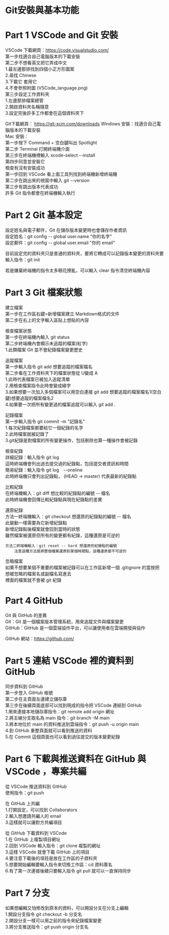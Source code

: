 # Git安裝與基本功能
# Part 1 VSCode and Git 安裝 
VSCode 下載網頁：https://code.visualstudio.com/  
    第一步找適合自己電腦版本的下載安裝  
    第二步不想看英文把它弄成中文  
        1.最左邊那排找到四個小正方形圖案  
        2.尋找 Chinese  
        3.下載它 套用它  
        4.不會參照附圖 (VSCode_language.png)  
    第三步設定工作資料夾  
        1.左邊那排檔案總管  
        2.開啟資料夾名稱隨意  
        3.設定完後許多工作都會在這個資料夾下

Git下載網頁： https://git-scm.com/downloads 
    Windows 安裝：找適合自己電腦版本的下載安裝  
    Mac 安裝：  
        第一步按下 Command + 空白鍵叫出 Spotlight  
        第二步 Terminal 打開終端機介面  
        第三步在終端機裡輸入 xcode-select --install  
        第四步同意並安裝它  
    檢查有沒有安裝成功  
        第一步回到 VSCode 看上面工具列找到終端機新增終端機  
        第二步在跳出來的視窗中輸入 git --version  
        第三步有跳出版本代表成功  
        許多 Git 指令都會在終端機輸入執行

# Part 2 Git 基本設定
設定姓名與電子郵件，Git 在儲存版本變更時也會儲存作者資訊  
設定姓名：git config -- global user.name "你的名字"  
設定郵件：git config -- global user.email "你的 email"

目前設定完的資料夾只是普通的資料夾，要將它轉成可以記錄版本變更的資料夾要輸入指令：git init

若是嫌棄終端機的指令太多眼花撩亂，可以輸入 clear 指令清空終端機內容

# Part 3 Git 檔案狀態
建立檔案  
    第一步在工作區右鍵>新增檔案建立 Markdown格式的文件  
    第二步在右上的文字輸入區貼上想貼的內容

檢查檔案狀態  
    第一步在終端機內輸入 git status  
    第二步終端機內會顯示未追蹤的檔案(紅字)  
        1.此類檔案 Git 並不會紀錄檔案變更歷史

追蹤檔案  
    第一步輸入指令 git add 想要追蹤的檔案檔名  
    第二步看在工作資料夾下的檔案狀態從 U變成 A  
        1.此時代表檔案已被加入追蹤清單  
        2.用檢查檔案指令此時會變成綠字  
        3.如果想要一次加入多個檔案可以用空白連接 git add 想要追蹤的檔案檔名1(空白鍵)想要追蹤的檔案檔名2  
        4.如果要一次把所有變更過的檔案追蹤可以輸入 git add .

記錄檔案  
    第一步輸入指令 git commit -m "記錄名"  
        1.每次紀錄檔案都要給它一個紀錄的名字  
        2.此時檔案就被記錄了  
        3.git紀錄是對檔案的所有變更操作，包括刪除也算一種操作會被記錄

檢查紀錄  
    詳細記錄：輸入指令 git log  
        這時終端機會列出過去提交過的紀錄點，包括提交者資訊和時間  
    簡易紀錄：輸入指令 git log　--oneline  
        此時終端機只會列出記錄點， (HEAD -> master) 代表最新的紀錄點

比較紀錄  
    在終端機輸入：git diff 想比較的紀錄點的編號 -- 檔名  
        此時終端機會回傳比較紀錄點與現在紀錄點的差異

還原紀錄  
    方法一終端機輸入：git checkout 想還原的紀錄點的編號 -- 檔名  
        此變動一樣需要為它新增紀錄點  
        新增記錄點後檔案就會回到當時的狀態  
        雖然檔案被還原但所有的變更都有紀錄，這種還原是可逆的
    
    方法二終端機輸入：git reset -- hard 想還原的紀錄點的編號  
        注意這種方法是將整個檔案還原到某個時間點，這種還原是不可逆的

忽略檔案  
    如果不想要某個不重要的檔案被記錄可以在工作區新增一個 .gitignore 的當按把想被忽略的檔案名或副檔名寫進去  
    裡面的檔案就不會被 git 紀錄

# Part 4 GitHub
Git 與 GitHub 的差異  
    Git：Git 是一個檔案版本管理系統，用來追蹤文件與檔案變更  
    GitHub：GitHub 是一個雲端協作平台，可以讓使用者在雲端開發與協作

GitHub 網站：https://github.com/

# Part 5 連結 VSCode 裡的資料到 GitHub 
同步資料到 GitHub  
    第一步登入 GitHub 帳號  
    第二步在主頁面左邊建立儲存庫  
    第三步在後續頁面底部可以找到現成的指令把 VSCode 連結到 GitHub  
        1.用來連接本地儲存庫指令：git remote add origin 網址  
        2.將主線分支取名為 main 指令：git branch -M main  
        3.將本地位於 main 的資料推送到雲端指令：git push -u origin main  
        4.到 GitHub 重整頁面就可以看到推送的資料  
        5.在 Commit 這個頁面也可以看到過往提交的版本變更紀錄

# Part 6 下載與推送資料在 GitHub 與 VSCode ，專案共編
從 VSCode 推送資料到 GitHub  
    使用指令：git push

在 GitHub 上共編  
    1.打開設定，可以找到 Collaborators  
    2.輸入想邀請共編人的 email  
    3.這樣就可以讓對方共編項目

從 GitHub 下載資料到 VSCode  
    1.在 GitHub 上複製項目網址  
    2.回到 VSCode 輸入指令：git clone 複製的網址  
    3.這樣 VSCode 就會下載 GitHub 上的項目  
    4.要注意下載後的項目是放在工作區的子資料夾  
    5.想要開始編輯要輸入指令來切換工作區：cd 資料庫名  
    6.有了第一次連接後續只要輸入指令 git pull 就可以一直保持同步

# Part 7 分支
如果想編輯又怕修改到原本的資料，可以開設分支在分支上編輯  
    1.開設分支指令 git checkout -b 分支名  
    2.開設分支一樣可以用之前的指令來紀錄檔案變更  
    3.將分支推送指令：git push origin 分支名
